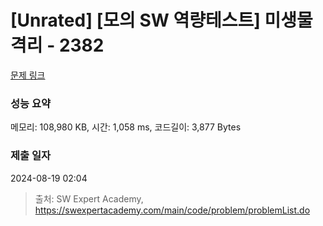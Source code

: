 # [Unrated] [모의 SW 역량테스트] 미생물 격리 - 2382 

[문제 링크](https://swexpertacademy.com/main/code/problem/problemDetail.do?contestProbId=AV597vbqAH0DFAVl) 

### 성능 요약

메모리: 108,980 KB, 시간: 1,058 ms, 코드길이: 3,877 Bytes

### 제출 일자

2024-08-19 02:04



> 출처: SW Expert Academy, https://swexpertacademy.com/main/code/problem/problemList.do